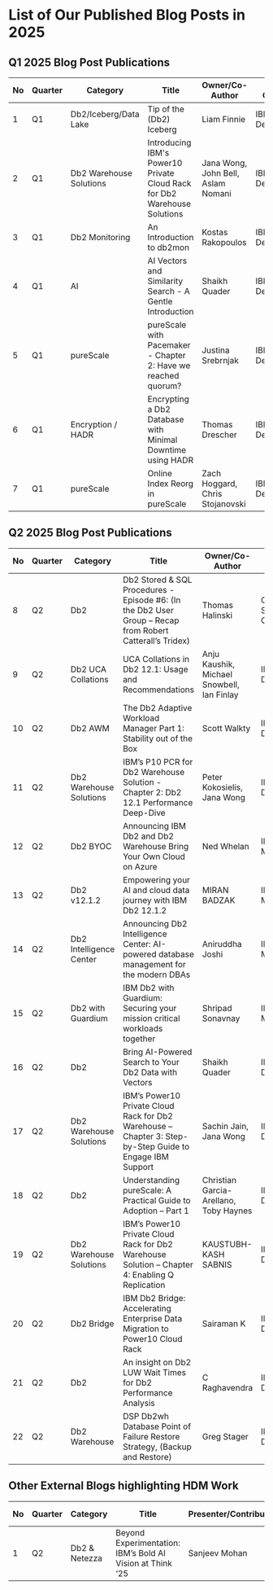 # List of Our Published Blog Posts in 2025 #

## Q1 2025 Blog Post Publications

| No | Quarter | Category | Title | Owner/Co-Author | Author Category | Link | Publication Date |
| --- | --- | --- | --- | --- | --- | --- | --- |
| 1 | Q1 | Db2/Iceberg/Data Lake | Tip of the (Db2) Iceberg | Liam Finnie | IBM Development |  [Blog](https://community.ibm.com/community/user/blogs/james-liam-finnie/2025/02/20/tip-of-the-db2-iceberg) | 2/19/2025 |
| 2 | Q1 | Db2 Warehouse Solutions | Introducing IBM's Power10 Private Cloud Rack for Db2 Warehouse Solutions | Jana Wong, John Bell, Aslam Nomani | IBM Development | [Blog](https://community.ibm.com/community/user/blogs/jana-wong/2025/03/04/introducing-ibms-p10-pcr-for-db2wh) | 3/5/2025 |
| 3 | Q1 | Db2 Monitoring | An Introduction to db2mon | Kostas Rakopoulos | IBM Development | [Blog](https://community.ibm.com/community/user/blogs/kostas-rakopoulos/2025/03/25/db2mon-intro) | 3/17/2025 |
| 4 | Q1 | AI | AI Vectors and Similarity Search - A Gentle Introduction | Shaikh Quader | IBM Development | [Blog](https://community.ibm.com/community/user/blogs/shaikh-quader/2025/03/19/vectors-intro) | 3/24/2025 |
| 5 | Q1 | pureScale | pureScale with Pacemaker - Chapter 2: Have we reached quorum? |  Justina Srebrnjak | IBM Development | [Blog](https://community.ibm.com/community/user/blogs/justina-srebrnjak/2025/03/28/purescale-with-pacemaker-chapter-2-have-we-reached) | 3/28/2025 |
| 6 | Q1 | Encryption / HADR | Encrypting a Db2 Database with Minimal Downtime using HADR |  Thomas Drescher | IBM Development | [Blog](https://community.ibm.com/community/user/blogs/thomas-drescher/2025/03/31/encrypting-a-db2-database-with-minimal-downtime-us) | 3/31/2025 |
| 7 | Q1 | pureScale | Online Index Reorg in pureScale |  Zach Hoggard, Chris Stojanovski | IBM Development | [Blog](https://community.ibm.com/community/user/blogs/chris-stojanovski/2025/03/31/db2-v12110-making-reorg-rebuild-better-for-your-bu) | 3/31/2025 |

## Q2 2025 Blog Post Publications

| No | Quarter | Category | Title | Owner/Co-Author | Author Category | Link | Publication Date |
| --- | --- | --- | --- | --- | --- | --- | --- |
| 8 | Q2 | Db2 | Db2 Stored & SQL Procedures - Episode #6: (In the Db2 User Group – Recap from Robert Catterall’s Tridex) |  Thomas Halinski  | Client Services Consulting | [Blog](https://community.ibm.com/community/user/blogs/thomas-halinski/2025/04/08/db2-stored-sql-procedures-episode-6-in-the-db2-use) | 04/08/2025 |
| 9 | Q2 | Db2 UCA Collations | UCA Collations in Db2 12.1: Usage and Recommendations |  Anju Kaushik, Michael Snowbell, Ian Finlay | IBM Development | [Blog](https://community.ibm.com/community/user/blogs/anju-kaushik/2025/04/21/uca-collations-in-db2-121-usage-and-recommendation) | 4/16/2025 |
| 10 | Q2 | Db2 AWM| The Db2 Adaptive Workload Manager Part 1: Stability out of the Box |  Scott Walkty | IBM Development | [Blog](https://community.ibm.com/community/user/blogs/scott-walkty/2025/04/21/the-db2-adaptive-workload-manager-part-1-stability) | 4/16/2025 |
| 11 | Q2 | Db2 Warehouse Solutions | IBM’s P10 PCR for Db2 Warehouse Solution - Chapter 2: Db2 12.1 Performance Deep-Dive |  Peter Kokosielis, Jana Wong | IBM Development | [Blog](https://community.ibm.com/community/user/blogs/jana-wong/2025/04/24/ibms-power10-private-cloud-rack-for-db2-warehouse) | 4/24/2025 |
| 12 | Q2 | Db2 BYOC | Announcing IBM Db2 and Db2 Warehouse Bring Your Own Cloud on Azure |  Ned Whelan | IBM Product Management | [Blog](https://community.ibm.com/community/user/blogs/ned-whelan/2025/05/06/announcing-ibm-db2-and-db2-warehouse) | 05/06/2025 |
| 13 | Q2 | Db2 v12.1.2 | Empowering your AI and cloud data journey with IBM Db2 12.1.2 | MIRAN BADZAK | IBM Product Management | [Blog](https://community.ibm.com/community/user/blogs/miran-badzak/2025/05/06/empowering-your-ai-and-cloud-data-journey-with-ibm) | 05/06/2025 |
| 14 | Q2 | Db2 Intelligence Center| Announcing Db2 Intelligence Center: AI-powered database management for the modern DBAs | Aniruddha Joshi  | IBM Product Management | [Blog](https://community.ibm.com/community/user/blogs/aniruddha-joshi/2025/05/06/announcing-db2-intelligence-center-ai-powered-data) | 05/06/2025 |
| 15 | Q2 | Db2 with Guardium| IBM Db2 with Guardium: Securing your mission critical workloads together | Shripad Sonavnay | IBM Product Management | [Blog](https://community.ibm.com/community/user/blogs/shripad-sonavnay/2025/05/07/ibm-db2-with-guardium) | 05/07/2025 |
| 16 | Q2 | Db2 | Bring AI-Powered Search to Your Db2 Data with Vectors |  Shaikh Quader | IBM Development | [Blog](https://community.ibm.com/community/user/blogs/shaikh-quader/2025/04/15/beyond-sql-vector-search) | 5/13/2025 |
| 17 | Q2 | Db2 Warehouse Solutions | IBM’s Power10 Private Cloud Rack for Db2 Warehouse – Chapter 3: Step-by-Step Guide to Engage IBM Support |  Sachin Jain, Jana Wong | IBM Development | [Blog](https://community.ibm.com/community/user/blogs/jana-wong/2025/05/22/ibms-power-10-private-cloud-rack-for-db2-warehouse) | 5/22/2025 |
| 18 | Q2 | Db2 | Understanding pureScale: A Practical Guide to Adoption – Part 1 |  Christian Garcia-Arellano, Toby Haynes | IBM Development | [Blog](https://community.ibm.com/community/user/blogs/christian-garcia-arellano/2025/05/23/purescale-practical-guide-for-adoption-ch1) | 5/23/2025 |
| 19 | Q2 | Db2 Warehouse Solutions | IBM’s Power10 Private Cloud Rack for Db2 Warehouse Solution – Chapter 4: Enabling Q Replication |  KAUSTUBH-KASH SABNIS | IBM Development | [Blog](https://community.ibm.com/community/user/blogs/jana-wong/2025/05/28/ibms-power10-private-cloud-rack-for-db2-warehouse) | 5/29/2025 |
| 20 | Q2 | Db2 Bridge | IBM Db2 Bridge: Accelerating Enterprise Data Migration to Power10 Cloud Rack | Sairaman K | IBM Development | [Blog](https://community.ibm.com/community/user/blogs/sairaman-k/2025/06/03/ibm-db2-bridge-accelerating-enterprise-data-migrat) | 6/05/2025 |
| 21 | Q2 | Db2 | An insight on Db2 LUW Wait Times for Db2 Performance Analysis |  C Raghavendra | IBM Development | under IDUG Review | TBD |
| 22 | Q2 | Db2 Warehouse | DSP Db2wh Database Point of Failure Restore Strategy, (Backup and Restore) |  Greg Stager | IBM Development | under internal Review | TBD |


## Other External Blogs highlighting HDM Work

| No | Quarter | Category                  | Title                                                                 | Presenter/Contributor                     | Contributor Category | Link                                                   | Publication Date |
|----|---------|---------------------------|-----------------------------------------------------------------------|-------------------------------------------|----------------------|--------------------------------------------------------|-----------------|
| 1 | Q2 | Db2 & Netezza | Beyond Experimentation: IBM’s Bold AI Vision at Think ‘25 | Sanjeev Mohan | Research VP at Gartner/ Principal at SanjMo | [Blog](https://sanjmo.medium.com/beyond-experimentation-ibms-bold-ai-vision-at-think-25-39ff3e092676) | 5/26/2025 |
